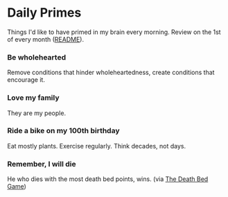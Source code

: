 # Daily Primes
Things I'd like to have primed in my brain every morning. Review on the 1st of every month ([README](README.md)).

### Be wholehearted
Remove conditions that hinder wholeheartedness, create conditions that encourage it.

### Love my family
They are my people.

### Ride a bike on my 100th birthday
Eat mostly plants. Exercise regularly. Think decades, not days.

### Remember, I will die
He who dies with the most death bed points, wins. (via [The Death Bed Game](https://medium.com/better-humans/20cc8d9c7494))
